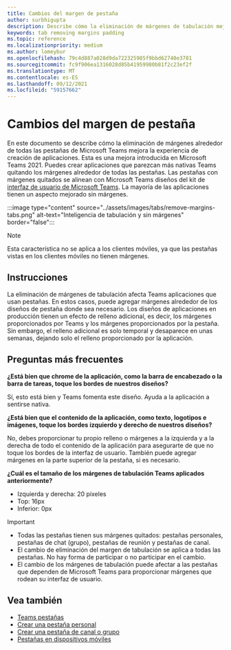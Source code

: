 ```yaml
---
title: Cambios del margen de pestaña
author: surbhigupta
description: Describe cómo la eliminación de márgenes de tabulación mejora la experiencia de creación de aplicaciones.
keywords: tab removing margins padding
ms.topic: reference
ms.localizationpriority: medium
ms.author: lomeybur
ms.openlocfilehash: 79c4d887a028d9da722325985f9bbd62740e3781
ms.sourcegitcommit: fc9f906ea1316028d85b41959980b81f2c23ef2f
ms.translationtype: MT
ms.contentlocale: es-ES
ms.lasthandoff: 09/12/2021
ms.locfileid: "59157662"
---
```

# <a name="tab-margin-changes"></a>Cambios del margen de pestaña

En este documento se describe cómo la eliminación de márgenes alrededor de todas las pestañas de Microsoft Teams mejora la experiencia de creación de aplicaciones. Esta es una mejora introducida en Microsoft Teams 2021.
Puedes crear aplicaciones que parezcan más nativas Teams quitando los márgenes alrededor de todas las pestañas. Las pestañas con márgenes quitados se alinean con Microsoft Teams diseños del kit de [interfaz de usuario de Microsoft Teams](~/tabs/design/tabs.md). La mayoría de las aplicaciones tienen un aspecto mejorado sin márgenes.

:::image type="content" source="../assets/images/tabs/remove-margins-tabs.png" alt-text="Inteligencia de tabulación y sin márgenes" border="false":::

> [!NOTE]
> Esta característica no se aplica a los clientes móviles, ya que las pestañas vistas en los clientes móviles no tienen márgenes. 

## <a name="guidelines"></a>Instrucciones

La eliminación de márgenes de tabulación afecta Teams aplicaciones que usan pestañas. En estos casos, puede agregar márgenes alrededor de los diseños de pestaña donde sea necesario. Los diseños de aplicaciones en producción tienen un efecto de relleno adicional, es decir, los márgenes proporcionados por Teams y los márgenes proporcionados por la pestaña. Sin embargo, el relleno adicional es solo temporal y desaparece en unas semanas, dejando solo el relleno proporcionado por la aplicación.

## <a name="faq"></a>Preguntas más frecuentes

**¿Está bien que chrome de la aplicación, como la barra de encabezado o la barra de tareas, toque los bordes de nuestros diseños?**

Sí, esto está bien y Teams fomenta este diseño. Ayuda a la aplicación a sentirse nativa.

**¿Está bien que el contenido de la aplicación, como texto, logotipos e imágenes, toque los bordes izquierdo y derecho de nuestros diseños?**

No, debes proporcionar tu propio relleno o márgenes a la izquierda y a la derecha de todo el contenido de la aplicación para asegurarte de que no toque los bordes de la interfaz de usuario. También puede agregar márgenes en la parte superior de la pestaña, si es necesario.

**¿Cuál es el tamaño de los márgenes de tabulación Teams aplicados anteriormente?**

* Izquierda y derecha: 20 píxeles
* Top: 16px
* Inferior: 0px

> [!IMPORTANT]
> * Todas las pestañas tienen sus márgenes quitados: pestañas personales, pestañas de chat (grupo), pestañas de reunión y pestañas de canal.
> * El cambio de eliminación del margen de tabulación se aplica a todas las pestañas. No hay forma de participar o no participar en el cambio. 
> * El cambio de los márgenes de tabulación puede afectar a las pestañas que dependen de Microsoft Teams para proporcionar márgenes que rodean su interfaz de usuario.

## <a name="see-also"></a>Vea también

* [Teams pestañas](~/tabs/what-are-tabs.md)
* [Crear una pestaña personal](~/tabs/how-to/create-personal-tab.md)
* [Crear una pestaña de canal o grupo](~/tabs/how-to/create-channel-group-tab.md)
* [Pestañas en dispositivos móviles](~/tabs/design/tabs-mobile.md)
